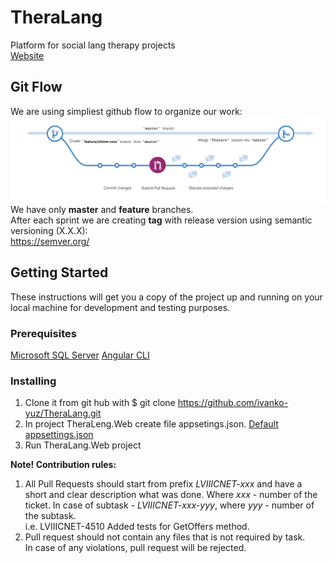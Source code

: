 # TheraLang  
Platform for social lang therapy projects  
[Website](https://theralang.azurewebsites.net/)  
  
## Git Flow  
We are using simpliest github flow to organize our work:  
![Github flow](flow.png "Github flow")  
We have only **master** and **feature** branches.   
After each sprint we are creating **tag** with release version using semantic versioning (X.X.X):  
https://semver.org/  

## Getting Started
These instructions will get you a copy of the project up and running on your local machine for development and testing purposes. 

### Prerequisites
[Microsoft SQL Server](https://www.microsoft.com/en-us/sql-server/sql-server-downloads) 
[Angular CLI](https://angular.io/guide/setup-local) 

### Installing
1. Clone it from git hub with $ git clone https://github.com/ivanko-yuz/TheraLang.git 
2. In project TheraLeng.Web create file appsetings.json. [Default appsettings.json](./docs/defaultappsettings.md)
3. Run TheraLang.Web project
  
**Note! Contribution rules:**  
1. All Pull Requests should start from prefix *LVIIICNET-xxx* and have a short and clear description what was done. Where *xxx* - number of the ticket. In case of subtask - *LVIIICNET-xxx-yyy*, where *yyy* - number of the subtask.  
i.e. LVIIICNET-4510 Added tests for GetOffers method.  
2. Pull request should not contain any files that is not required by task.  
In case of any violations, pull request will be rejected.